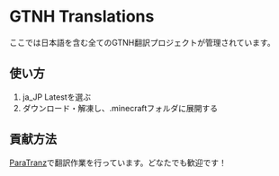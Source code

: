 # GTNH Translations

ここでは日本語を含む全てのGTNH翻訳プロジェクトが管理されています。

## 使い方

<!-- 1. Releasesから対応するバージョンを選ぶ、またはja_JP Latestを選ぶ -->
1. ja_JP Latestを選ぶ
2. ダウンロード・解凍し、.minecraftフォルダに展開する

## 貢献方法

[ParaTranz](https://paratranz.cn/projects/8922)で翻訳作業を行っています。どなたでも歓迎です！
